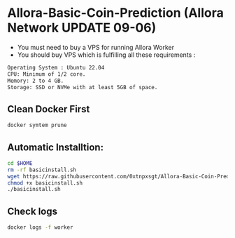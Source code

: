 # Allora-Basic-Coin-Prediction (Allora Network UPDATE 09-06)

- You must need to buy a VPS for running Allora Worker
- You should buy VPS which is fulfilling all these requirements : 
```bash
Operating System : Ubuntu 22.04
CPU: Minimum of 1/2 core.
Memory: 2 to 4 GB.
Storage: SSD or NVMe with at least 5GB of space.
```

## Clean Docker First
```bash
docker symtem prune
```

## Automatic Installtion:

```bash
cd $HOME
rm -rf basicinstall.sh
wget https://raw.githubusercontent.com/0xtnpxsgt/Allora-Basic-Coin-Prediction/main/basicinstall.sh
chmod +x basicinstall.sh
./basicinstall.sh
```

## Check logs 
```bash
docker logs -f worker
```
